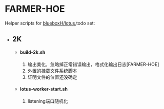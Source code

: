 # FARMER-HOE
Helper scripts for [blueboxH/lotus](https://github.com/blueboxH/lotus),todo set:
+ ## 2K
    + #### build-2k.sh
        1. 输出美化，忽略掉正常错误输出，格式化输出日志[FARMER-HOE]
        2. 外置的挂载文件系统脚本
        3. 证明文件的位置还没确定
    
    + #### lotus-worker-start.sh
        1. listening端口随机化
        

